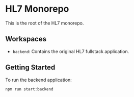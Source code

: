 # HL7 Monorepo

This is the root of the HL7 monorepo.

## Workspaces

- `backend`: Contains the original HL7 fullstack application.

## Getting Started

To run the backend application:

```bash
npm run start:backend
```
